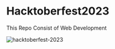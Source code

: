 # Hacktoberfest2023
This Repo Consist of Web Development

![hacktoberfest-2023](https://github.com/RajMalik23/Hacktoberfest2023/assets/147269756/a0173cfe-1e71-45ad-bb7b-bb1f09d9a382)
